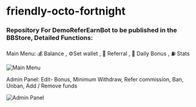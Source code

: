 # friendly-octo-fortnight 
<h3> Repository For DemoReferEarnBot to be published in the BBStore, Detailed Functions: </h3>
<p>Main Menu: 💰 Balance , ⚙️Set wallet , 👫 Referral , 🎁 Daily Bonus , ⛽ Stats</p>


![Main Menu](https://github.com/Untoldhacker-Dev/friendly-octo-fortnight/blob/BB_Export_1634291956/%5C/Screenshot_2021-10-16-07-47-03-370.jpeg)

<p> Admin Panel: Edit- Bonus, Minimum Withdraw, Refer commission, Ban, Unban, Add / Remove funds </p>


![Admin Panel](https://github.com/Untoldhacker-Dev/friendly-octo-fortnight/blob/BB_Export_1634291956/%5C/Screenshot_2021-10-16-07-56-53-706.jpeg)
